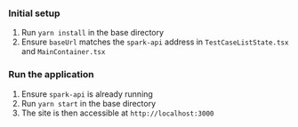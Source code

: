 
### Initial setup
1. Run `yarn install` in the base directory
1. Ensure `baseUrl` matches the `spark-api` address in `TestCaseListState.tsx` and `MainContainer.tsx`

### Run the application
1. Ensure `spark-api` is already running
1. Run `yarn start` in the base directory
1. The site is then accessible at `http://localhost:3000` 

